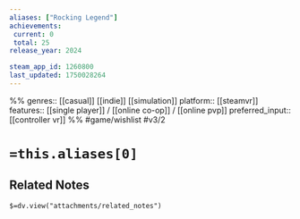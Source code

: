```yaml
---
aliases: ["Rocking Legend"]
achievements:
 current: 0
 total: 25
release_year: 2024

steam_app_id: 1260800
last_updated: 1750028264
---
```

%%
genres:: [[casual]] [[indie]] [[simulation]]
platform:: [[steamvr]]
features:: [[single player]] / [[online co-op]] / [[online pvp]]
preferred_input:: [[controller vr]]
%%
#game/wishlist
#v3/2

# `=this.aliases[0]`
## Related Notes
`$=dv.view("attachments/related_notes")`